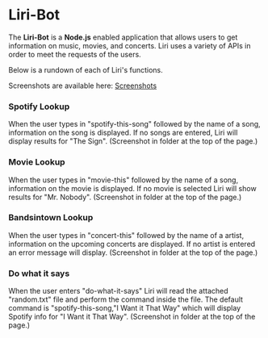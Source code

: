 # Liri-Bot

The **Liri-Bot** is a **Node.js** enabled application that allows users to get information on music, movies, and concerts. Liri uses a variety of APIs in order to meet the requests of the users.

Below is a rundown of each of Liri's functions.

Screenshots are available here: 
[Screenshots](https://drive.google.com/drive/folders/1fHV1Yn13Rx4PcC_sQxmyqd3inSiA675y?usp=sharing)

### Spotify Lookup

When the user types in "spotify-this-song" followed by the name of a song, information on the song is displayed. If no songs are entered, Liri will display results for "The Sign".
(Screenshot in folder at the top of the page.)

### Movie Lookup

When the user types in "movie-this" followed by the name of a song, information on the movie is displayed. If no movie is selected Liri will show results for "Mr. Nobody".
(Screenshot in folder at the top of the page.)

### Bandsintown Lookup

When the user types in "concert-this" followed by the name of a artist, information on the upcoming concerts are displayed. If no artist is entered an error message will display. 
(Screenshot in folder at the top of the page.)

### Do what it says

When the user enters "do-what-it-says" Liri will read the attached "random.txt" file and perform the command inside the file. The default command is "spotify-this-song,"I Want it That Way" which will display Spotify info for "I Want it That Way". 
(Screenshot in folder at the top of the page.)
